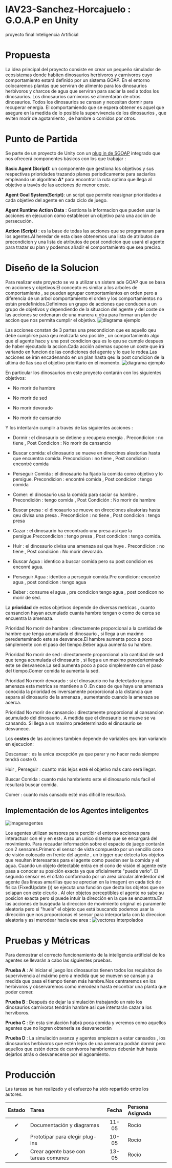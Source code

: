 # IAV23-Sanchez-Horcajuelo : G.O.A.P en Unity 
proyecto final Inteligencia Artificial 

# Propuesta
La idea principal del proyecto consiste en crear un pequeño simulador de  ecosistemas donde habiten dinosaurios herbivoros y carnivoros cuyo  comportamiento estará definido 
por un sistema GOAP.
En el entorno colocaremos plantas que serviran de alimento para los dinosaurios herbivoros y charcos de  agua que serviran para saciar la sed a todos los dinosaurios.
Los dinosaurios carnivoros se alimentarán de otros dinosaurios.
Todos los dinosaurios  se cansan y necesitan dormir para recuperar energia.
El comportamiendo que se espera obtener es aquel que asegure en la medida de lo posible la supervivencia de los dinosaurios , que eviten morir de agotamiento , de hambre o comidos por  otros.

# Punto de Partida 
 Se parte de un proyecto de Unity con un [plug in de SGOAP](https://assetstore.unity.com/packages/tools/ai/s-goap-ai-solution-167167) integrado que nos ofrecerá componentes básicos con los  que  trabajar : 
 
 **Basic Agent (Script):** un componente que gestiona los objetivos y sus respectivas prioridades trazando planes periodicamente para saciarlos empleando un algoritmo **A*** para encontrar la ruta optima que llega  al objetivo a través de las acciones de menor coste.
 
 **Agent Goal System(Script)**: un script que permite reasignar prioridades a cada objetivo del agente en cada ciclo de juego.
 
 **Agent Runtime Action Data** : Gestiona la informacion que pueden usar la acciones en ejecucion como establecer un objetivo  para una acción de persecución.
 
 **Action (Script)** : es la base de todas las acciones que se programaran para los agentes.Al heredar de esta clase obtenemos una lista de  atributos de precondicion y una lista de  atributos de post condicion que usará el agente para trazar su plan y podemos añadir el comportamiento que sea preciso.
 
 # Diseño de la Solucion
 
 Para realizar este proyecto se va a utilizar un sistem ade GOAP que se basa en acciones y objetivos.El concepto es similar a los arboles de comportamiento  , se pueden agrupar comportamientos en orden pero a  diferencia de un arbol comportamiento el orden y los comportamientos no están predefinidos.Definimos un grupo de acciones que conducen a un grupo de objetivos y dependiendo de la situacion del agente y del coste de las acciones se ordenaran de una manera u otra para formar un plan de accion que nos permita cumplir el objetivo.
 ![diagrama ejemplo ](https://github.com/Bimbloc/IAV23-Sanchez-Horcajuelo/blob/main/daigramagoap.png)
 
 Las acciones constan de 3 partes  una precondicion que es aquello qeu debe cumplirse para qeu realizarla sea posible , un comportamiento algo que el agente hace y una post condicion qeu es lo qeu se cumple despues de haber ejecutado la accion.Cada acción ademas supone un coste que irá variando en funcion de las condiciones del agente y lo que le rodea.Las acciones se irán encadenando en un plan hasta qeu la post condicion de la ultima de llas sea el objetivo prioritario en el momento.
 ![diagrama ejemplo](https://github.com/Bimbloc/IAV23-Sanchez-Horcajuelo/blob/main/Actiondiagram.png)
 
 En particular los dinosaurios en este proyecto contarán con los siguientes objetivos:
 
 - No morir de hambre
 
 - No morir de sed 
 
 - No morir devorado
 
 - No morir de cansancio 
 
 Y los intentarán cumplir a través de las siguientes acciones : 
 
 - Dormir : el dinosaurio se detiene y recupera energía . Precondicion : no tiene , Post Condicion : No morir de cansancio
 
 - Buscar comida: el dinosaurio se mueve en direccines aleatorias hasta que encuentra comida. Precondicion : no tiene , Post condicion : encontré comida
 
 - Perseguir Comida : el dinosaurio ha fijado la comida como objetivo y lo persigue. Precondicion : encontré comida , Post condicion : tengo comida 
 
 - Comer: el dinosaurio usa la comida para saciar su hambre . Precondición : tengo comida , Post Condición : No morir de hambre 
 
 - Buscar presa : el dinosaurio se mueve en direcciones aleatorias hasta qeu divisa una presa . Precondicion : no tiene , Post condicion : tengo presa
 
 - Cazar : el dinosaurio ha encontrado una presa asi que la persigue.Preccondicion : tengo presa , Post condicion : tengo comida.
 
 - Huir : el dinosaurio divisa una amenaza asi que huye . Precondicion : no tiene , Post condicion : No morir devorado.
 
 - Buscar Agua : identico a buscar comida pero su post condicion es  enconré  agua.
 
 - Perseguir Agua : identico a perseguir comida.Pre condicion: encontré agua , post condicion :  tengo agua 
 
 - Beber : consume el agua , pre condicion tengo agua , post condicon no morir de sed.
 
 La **prioridad** de estos objetivos depende de diversas metricas , cuanto cansancion hayan acumulado cuanta hambre tengan o como de cerca se encuentra la amenaza.
 
 Prioridad No morir de hambre : directamente proporcional a la cantidad de hambre que tenga acumulada el dinosaurio , si llega a un maximo perederteminado este se desvanece.El hambre aumenta poco a poco simplemente con el paso del tiempo.Beber agua aumenta su hambre.
 
 Prioridad  No morir de sed : directamente proporcional a la cantidad de sed que tenga acumulada el dinosaurio , si llega a un maximo perederteminado este se desvanece.La sed aumenta poco a poco simplemente con el paso del tiempo.Comer comida te aumenta la sed.
  
 Prioridad No morir devorado : si el dinosaurio no ha detectado niguna amenaza esta metrica se mantiene a 0 .En caso de que haya una amenaza conocida la prioridad es inversamente porporcional a la distancia que separa al dinosaurio de la  amenaza , aumentando cuando la amenaza se acerca.
 
 Prioridad No morir de cansancio : directamente proporcional al cansancion acumulado del dinosaurio . A medida que el dinosaurio se mueve se va cansando.
 Si llega a un maximo predeterminado el dinosaurio se desvanece.
 
 Los **costes** de las acciones tambien depende de variables qeu iran variando en ejecucion:
 
 Descansar : es la unica excepción ya que parar y no hacer nada  siempre tendrá coste 0.
 
 Huir , Perseguir : cuanto más lejos esté el objetivo más caro será llegar.
 
 Buscar Comida : cuanto más hambriento este el dinosaurio más facil el resultará buscar comida.
 
 Comer : cuanto más cansado esté más dificil le resultará.
 
 ## Implementación de los Agentes inteligentes 
 ![imagenagentes](https://github.com/Bimbloc/IAV23-Sanchez-Horcajuelo/blob/main/Basicagents.PNG)
 
 Los agentes utilizan sensores para percibir el entorno acciones para interactuar con el y en este caso un unico sistema que se encargará del movimiento.
 Para recaudar información sobre el espacio de juego contarán con 2 sensores.Primero el sensor de vista compuesto por un sencillo cono de visión colocado en frente del agente  , un trigger que detecta los objetos que resulten interesantes para el agente como pueden ser la comida y el agua.
 Cuando un objeto detectable entra en el cono de visión el agente este pasa a conocer su posición exacta ya que oficialmente "puede verlo".
 El segundo sensor es el olfato conformado por un area circular alrederdor del agente (las lineas amarillas que se aprecian en la imagen) en cada tick 
 de física (FixedUpdate ()) se ejecuta una función que decta los objetos que se solapan con este cícurlo . Al oler objetos perceptibles el agente no sabe su posicion exacta pero si puede intuir la dirección en la que se encuentra.En las acciones de busqeuda la direccion de movimiento original es puramente
 aleatoria pero si "huele" el objeto que está buscando podemos usar la dirección que nos proporcionas el sensor para interporlarla con la direccion aleatoria y asi merodear hacia ese area : 
 ![vectores interpolados](https://github.com/Bimbloc/IAV23-Sanchez-Horcajuelo/blob/main/vectoresdino.png)
 # Pruebas y Métricas
 
 Para demostrar el correcto funcionamiento de la inteligencia artificial de los agentes se llevarán a cabo las siguientes pruebas. 
 
 **Prueba A** : Al iniciar el juego los dinosaurios tienen todos los requisitos de supervivencia al máximo pero a medida que se mueven se cansan y a medida que pasa el tiempo tienen más hambre.Nos centraremos en los herbivoros y observaremos como merodean hasta encontrar una planta que poder comer.
 
 **Prueba B** : Después de dejar la simulación  trabajando un rato los dinosaurios carnivoros tendrán hambre asi que intentarán cazar a los herviboros. 
 
 **Prueba C** : En esta simulación habrá poca comida y veremos como aquellos agentes que no logren obtenerla se desvanecerán
 
 **Prueba D** : La simulación avanza y agentes empiezan a estar cansados , los dinosaurios herbivoros que estén lejos de una amenaza podrán dormir pero 
 aquellos que estén derca de carnivoros hambrientos deberán huir hasta dejarlos atrás o desvanecerse por el agoamiento.
 
 # Producción 
 
 Las tareas se han realizado y el esfuerzo ha sido repartido entre los autores.

| Estado | Tarea                                        | Fecha | Persona Asignada |
| :----: | :------------------------------------------- | :---: | :--------------- |
|   ✔    |  Documentación y diagramas | 11-05 | Rocío            |
|   ✔    | Prototipar para elegir plug-ins  | 10-05 | Rocío            |
|   ✔    | Crear agente base con tareas comunes   | 13-05 | Rocío            |

 
 

